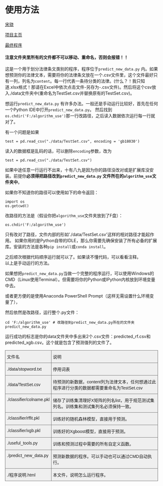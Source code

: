 # 使用方法

[宋骁](https://xsong.ltd/)  

[项目主页](https://programfun.netlify.com/laws/)  

[最终程序](https://github.com/songxxiao/law_learning/releases)



#### 注意文件夹里所有的文件都不可以移动、重命名，否则会报错！！

这是一个用于划分法律条文类别的程序，程序位于`predict_new_data.py` 内。如果想预测你的法律文本，需要将你的法律条文放在一个.csv文件里，这个文件最好只有一列，列名为`content`。每一行代表一条待分类的法律。(什么？！我只知道.xlsx格式！那请在Excel中依次点击文件-另存为-.csv文件)。然后将这个csv放入./data文件夹中(重命名为TestSet.csv并替换原有的TestSet.csv)。


想运行`predict_new_data.py` 有许多办法。一般还是手动运行比较好，首先在任何一个Python IDE中打开`predict_new_data.py`。 然后找到`os.chdir('F:/algorithm_use')`那一行改路径，之后读入数据依次运行每一行就对了。

有一个问题是如果
```
test = pd.read_csv("./data/TestSet.csv", encoding = 'gb18030')
```
读入的数据框是乱码的话，可以删除`encoding`参数，改为
```
test = pd.read_csv("./data/TestSet.csv")
```


如果中途任意一行运行不出来，十有八九是因为你的路径没改对或是扩展库没安装。前提你**必须得把路径改到`predict_new_data.py` 文件所在的`algorithm_use`文件夹中**。

如果你不知道你的路径可以使用如下的命令返回：
```
import os
os.getcwd()   
```
改路径的方法是（假设你把`algorithm_use`文件夹放到了F盘）：
```
os.chdir('F:/algorithm_use') 
```
只有改对了路径，文件内部的形如'./data/TestSet.csv'这样的相对路径才能起作用。
如果你用的是Python自带的IDLE，那么你需要先确保安装了所有必备的扩展库。安装的方法是各种`pip install`或`conda install`。

之后顺次根据代码顺序运行就可以了。如果读不懂代码，可以看看注释。   
以上是手动运行的方法。

如果想把`predict_new_data.py`当做一个完整的程序运行，可以使用Windows的CMD（Linux使用Terminal）。但需要将你的Python或IPython内核放到环境变量中去。


或者更方便的是使用Anaconda PowerShell Prompt（这样无需设置什么环境变量了），


然后依然是改路径，运行整个.py文件：

```
cd 'F:/algorithm_use' # 改路径到predict_new_data.py所在的文件夹
predict_new_data.py
```

运行成功的标志是你的data文件夹中多出来2个.csv文件：predicted_rf.csv和predicted_xgb.csv。这个就是包含了预测值列的文件了。

<table style="border-collapse:collapse;border-spacing:0" class="tg"><tr><th style="font-family:Arial, sans-serif;font-size:14px;font-weight:normal;padding:10px 5px;border-style:solid;border-width:1px;overflow:hidden;word-break:normal;border-color:#656565;background-color:#efefef;text-align:left;vertical-align:middle">文件名</th><th style="font-family:Arial, sans-serif;font-size:14px;font-weight:normal;padding:10px 5px;border-style:solid;border-width:1px;overflow:hidden;word-break:normal;border-color:#656565;background-color:#efefef;text-align:left;vertical-align:middle">说明</th></tr><tr><td style="font-family:Arial, sans-serif;font-size:14px;padding:10px 5px;border-style:solid;border-width:1px;overflow:hidden;word-break:normal;border-color:#656565;background-color:#efefef;text-align:left;vertical-align:middle">./data/stopword.txt</td><td style="font-family:Arial, sans-serif;font-size:14px;padding:10px 5px;border-style:solid;border-width:1px;overflow:hidden;word-break:normal;border-color:#656565;background-color:#efefef;text-align:left;vertical-align:middle">停用词表</td></tr><tr><td style="font-family:Arial, sans-serif;font-size:14px;padding:10px 5px;border-style:solid;border-width:1px;overflow:hidden;word-break:normal;border-color:#656565;background-color:#efefef;text-align:left;vertical-align:middle">./data/TestSet.csv</td><td style="font-family:Arial, sans-serif;font-size:14px;padding:10px 5px;border-style:solid;border-width:1px;overflow:hidden;word-break:normal;border-color:#656565;background-color:#efefef;text-align:left;vertical-align:middle">待预测的新数据，content列为法律文本，任何想通过此程序进行分类的数据都需要重命名为TestSet.csv</td></tr><tr><td style="font-family:Arial, sans-serif;font-size:14px;padding:10px 5px;border-style:solid;border-width:1px;overflow:hidden;word-break:normal;border-color:#656565;background-color:#efefef;text-align:left;vertical-align:top">./classifier/colname.pkl</td><td style="font-family:Arial, sans-serif;font-size:14px;padding:10px 5px;border-style:solid;border-width:1px;overflow:hidden;word-break:normal;border-color:#656565;background-color:#efefef;text-align:left;vertical-align:top">储存了训练集清理好X矩阵的列名list，用于规范测试集列名。训练集和测试集列名必须保持一致。</td></tr><tr><td style="font-family:Arial, sans-serif;font-size:14px;padding:10px 5px;border-style:solid;border-width:1px;overflow:hidden;word-break:normal;border-color:#656565;background-color:#efefef;text-align:left;vertical-align:top">./classifier/rffit.pkl</td><td style="font-family:Arial, sans-serif;font-size:14px;padding:10px 5px;border-style:solid;border-width:1px;overflow:hidden;word-break:normal;border-color:#656565;background-color:#efefef;text-align:left;vertical-align:top">训练好的随机森林模型，直接用于预测。</td></tr><tr><td style="font-family:Arial, sans-serif;font-size:14px;padding:10px 5px;border-style:solid;border-width:1px;overflow:hidden;word-break:normal;border-color:#656565;background-color:#efefef;text-align:left;vertical-align:top">./classifier/xgb.pkl</td><td style="font-family:Arial, sans-serif;font-size:14px;padding:10px 5px;border-style:solid;border-width:1px;overflow:hidden;word-break:normal;border-color:#656565;background-color:#efefef;text-align:left;vertical-align:top">训练好的Xgboost模型，直接用于预测。</td></tr><tr><td style="font-family:Arial, sans-serif;font-size:14px;padding:10px 5px;border-style:solid;border-width:1px;overflow:hidden;word-break:normal;border-color:#656565;background-color:#efefef;text-align:left;vertical-align:top">./useful_tools.py</td><td style="font-family:Arial, sans-serif;font-size:14px;padding:10px 5px;border-style:solid;border-width:1px;overflow:hidden;word-break:normal;border-color:#656565;background-color:#efefef;text-align:left;vertical-align:top">训练和预测过程中需要的所有自定义函数。</td></tr><tr><td style="font-family:Arial, sans-serif;font-size:14px;padding:10px 5px;border-style:solid;border-width:1px;overflow:hidden;word-break:normal;border-color:#656565;background-color:#efefef;text-align:left;vertical-align:top">./predict_new_data.py</td><td style="font-family:Arial, sans-serif;font-size:14px;padding:10px 5px;border-style:solid;border-width:1px;overflow:hidden;word-break:normal;border-color:#656565;background-color:#efefef;text-align:left;vertical-align:top">预测新数据的程序。可以手动也可以通过CMD自动执行。</td></tr><tr><td style="font-family:Arial, sans-serif;font-size:14px;padding:10px 5px;border-style:solid;border-width:1px;overflow:hidden;word-break:normal;border-color:#656565;background-color:#efefef;text-align:left;vertical-align:top">./程序说明.html</td><td style="font-family:Arial, sans-serif;font-size:14px;padding:10px 5px;border-style:solid;border-width:1px;overflow:hidden;word-break:normal;border-color:#656565;background-color:#efefef;text-align:left;vertical-align:top">本文件，说明怎么运行程序。</td></tr></table>